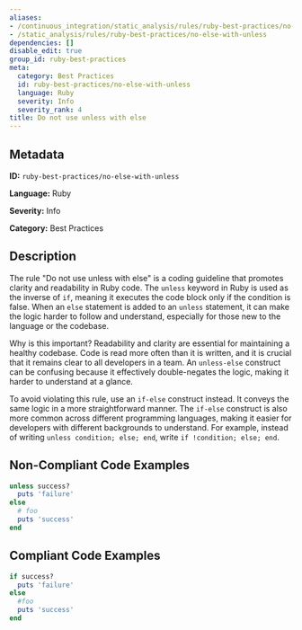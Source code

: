 ```yaml
---
aliases:
- /continuous_integration/static_analysis/rules/ruby-best-practices/no-else-with-unless
- /static_analysis/rules/ruby-best-practices/no-else-with-unless
dependencies: []
disable_edit: true
group_id: ruby-best-practices
meta:
  category: Best Practices
  id: ruby-best-practices/no-else-with-unless
  language: Ruby
  severity: Info
  severity_rank: 4
title: Do not use unless with else
---
```

<!--  SOURCED FROM https://github.com/DataDog/datadog-static-analyzer-rule-docs -->


## Metadata
**ID:** `ruby-best-practices/no-else-with-unless`

**Language:** Ruby

**Severity:** Info

**Category:** Best Practices

## Description
The rule "Do not use unless with else" is a coding guideline that promotes clarity and readability in Ruby code. The `unless` keyword in Ruby is used as the inverse of `if`, meaning it executes the code block only if the condition is false. When an `else` statement is added to an `unless` statement, it can make the logic harder to follow and understand, especially for those new to the language or the codebase.

Why is this important? Readability and clarity are essential for maintaining a healthy codebase. Code is read more often than it is written, and it is crucial that it remains clear to all developers in a team. An `unless-else` construct can be confusing because it effectively double-negates the logic, making it harder to understand at a glance. 

To avoid violating this rule, use an `if-else` construct instead. It conveys the same logic in a more straightforward manner. The `if-else` construct is also more common across different programming languages, making it easier for developers with different backgrounds to understand. For example, instead of writing `unless condition; else; end`, write `if !condition; else; end`.

## Non-Compliant Code Examples
```ruby
unless success?
  puts 'failure'
else
  # foo
  puts 'success'
end

```

## Compliant Code Examples
```ruby
if success?
  puts 'failure'
else
  #foo
  puts 'success'
end
```
